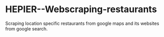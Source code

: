 # HEPIER--Webscraping-restaurants
Scraping location specific restaurants from google maps and its websites from google search.
